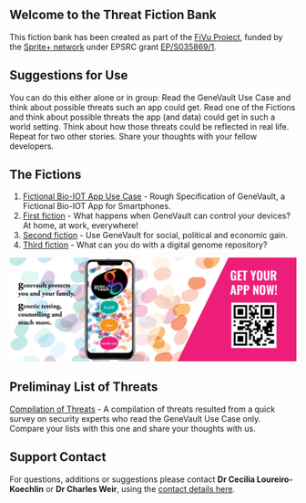## Welcome to the Threat Fiction Bank

This fiction bank has been created as part of the [FiVu Project](https://spritehub.org/2021/09/02/fivu-using-design-fiction-to-identify-future-vulnerabilities-in-bio-iot/), funded by the [Sprite+ network](https://spritehub.org/) under EPSRC grant [EP/S035869/1](https://gow.epsrc.ukri.org/NGBOViewGrant.aspx?GrantRef=EP/S035869/1).

## Suggestions for Use
You can do this either alone or in group: Read the GeneVault Use Case and think about possible threats such an app could get. Read one of the Fictions and think about possible threats the app (and data) could get in such a world setting. Think about how those threats could be reflected in real life. Repeat for two other stories. Share your thoughts with your fellow developers.

## The Fictions

1. [Fictional Bio-IOT App Use Case](FiVu_Workshop_GeneVault_Use_Case.pdf) - Rough Specification of GeneVault, a Fictional Bio-IOT App for Smartphones.
2. [First fiction](FiVu_Workshop_Story_1.pdf) - What happens when GeneVault can control your devices? At home, at work, everywhere!
3. [Second fiction](FiVu_Workshop_Story_2.pdf) - Use GeneVault for social, political and economic gain.
4. [Third fiction](FiVu_Workshop_Story_3.pdf) - What can you do with a digital genome repository?


<img src="Genevault_billboard_advert.jpg" with="40%" height ="40%">

## Preliminay List of Threats 
[Compilation of Threats](Compilation_of_Threats.pdf) - A compilation of threats resulted from a quick survey on security experts who read the GeneVault Use Case only. Compare your lists with this one and share your thoughts with us.

## Support Contact

For questions, additions or suggestions please contact **Dr Cecilia Loureiro-Koechlin** or **Dr Charles Weir**, using the [contact details here](https://spritehub.org/2021/09/02/fivu-using-design-fiction-to-identify-future-vulnerabilities-in-bio-iot/).
